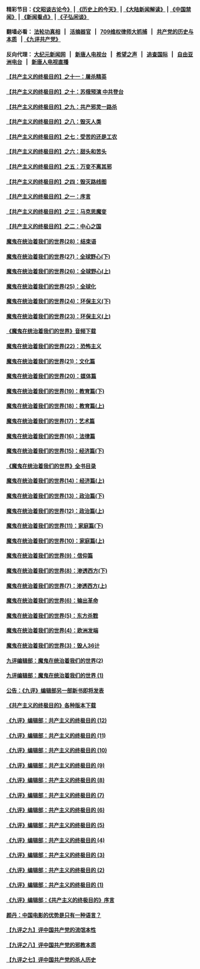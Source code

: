 #### 精彩节目：[《文昭谈古论今》](http://134.209.198.168/wenzhao) | [《历史上的今天》](http://134.209.198.168/today-in-history) | [《大陆新闻解读》](http://134.209.198.168/ntdtv-comedy) | [《中国禁闻》](http://134.209.198.168/ntdtv-news) | [《新闻看点》](http://134.209.198.168/news-insight) | [《子弘闲谈》](http://134.209.198.168/zihongxiantan/) 

  #### 翻墙必看： [法轮功真相](http://134.209.198.168:10000/videos/truth.html) &nbsp;&nbsp;|&nbsp;&nbsp; [活摘器官](http://134.209.198.168:10000/videos/res/Organs/) &nbsp;&nbsp;|&nbsp;&nbsp; [709维权律师大抓捕](http://134.209.198.168:10000/videos/709/) &nbsp;&nbsp;|&nbsp;&nbsp; [共产党的历史与本质](http://134.209.198.168:10000/videos/jiuping/) &nbsp;&nbsp;| [《九评共产党》](http://134.209.198.168:10000/videos/jiuping/) 

#### 反向代理： [大纪元新闻网](http://134.209.198.168:10080/) &nbsp;&nbsp;|&nbsp;&nbsp; [新唐人电视台](http://134.209.198.168:8000/) &nbsp;&nbsp;|&nbsp;&nbsp; [希望之声](http://134.209.198.168:8200/) &nbsp;&nbsp;|&nbsp;&nbsp; [追查国际](http://134.209.198.168:10010/) &nbsp;&nbsp;|&nbsp;&nbsp; [自由亚洲电台](http://134.209.198.168:9800/) &nbsp;&nbsp;|&nbsp;&nbsp; [新唐人电视直播](http://134.209.198.168/) 

#### [【共产主义的终极目的】之十一：屠杀精英](../pages/nsc422/n11118442.md?t=03221236) 

#### [【共产主义的终极目的】之十：苏俄预演 中共登台](../pages/nsc422/n11118424.md?t=03221236) 

#### [【共产主义的终极目的】之九：共产邪灵一路杀](../pages/nsc422/n11114139.md?t=03221236) 

#### [【共产主义的终极目的】之八：毁灭人类](../pages/nsc422/n11108503.md?t=03221236) 

#### [【共产主义的终极目的】之七：受苦的还是工农](../pages/nsc422/n11101809.md?t=03221236) 

#### [【共产主义的终极目的】之六：甜头和苦头](../pages/nsc422/n11096971.md?t=03221236) 

#### [【共产主义的终极目的】之五：万变不离其邪](../pages/nsc422/n11091285.md?t=03221236) 

#### [【共产主义的终极目的】之四：毁灭路线图](../pages/nsc422/n11086284.md?t=03221236) 

#### [【共产主义的终极目的】之一：序言](../pages/nsc422/n11086077.md?t=03221236) 

#### [【共产主义的终极目的】之三：马克思魔变](../pages/nsc422/n11061941.md?t=03221236) 

#### [【共产主义的终极目的】之二：中心之国](../pages/nsc422/n11047728.md?t=03221236) 

#### [魔鬼在统治着我们的世界(28)：结束语](../pages/nsc422/n10936246.md?t=03221236) 

#### [魔鬼在统治着我们的世界(27)：全球野心(下)](../pages/nsc422/n10928319.md?t=03221236) 

#### [魔鬼在统治着我们的世界(26)：全球野心(上)](../pages/nsc422/n10900318.md?t=03221236) 

#### [魔鬼在统治着我们的世界(25)：全球化](../pages/nsc422/n10788205.md?t=03221236) 

#### [魔鬼在统治着我们的世界(24)：环保主义(下)](../pages/nsc422/n10695307.md?t=03221236) 

#### [魔鬼在统治着我们的世界(23)：环保主义(上)](../pages/nsc422/n10688613.md?t=03221236) 

#### [《魔鬼在统治着我们的世界》音频下载](../pages/nsc422/n10635553.md?t=03221236) 

#### [魔鬼在统治着我们的世界(22)：恐怖主义](../pages/nsc422/n10614727.md?t=03221236) 

#### [魔鬼在统治着我们的世界(21)：文化篇](../pages/nsc422/n10597706.md?t=03221236) 

#### [魔鬼在统治着我们的世界(20)：媒体篇](../pages/nsc422/n10586579.md?t=03221236) 

#### [魔鬼在统治着我们的世界(19)：教育篇(下)](../pages/nsc422/n10564808.md?t=03221236) 

#### [魔鬼在统治着我们的世界(18)：教育篇(上)](../pages/nsc422/n10526970.md?t=03221236) 

#### [魔鬼在统治着我们的世界(17)：艺术篇](../pages/nsc422/n10499093.md?t=03221236) 

#### [魔鬼在统治着我们的世界(16)：法律篇](../pages/nsc422/n10485969.md?t=03221236) 

#### [魔鬼在统治着我们的世界(15)：经济篇(下)](../pages/nsc422/n10469975.md?t=03221236) 

#### [《魔鬼在统治着我们的世界》全书目录](../pages/nsc422/n10464261.md?t=03221236) 

#### [魔鬼在统治着我们的世界(14)：经济篇(上)](../pages/nsc422/n10457370.md?t=03221236) 

#### [魔鬼在统治着我们的世界(13)：政治篇(下)](../pages/nsc422/n10448270.md?t=03221236) 

#### [魔鬼在统治着我们的世界(12)：政治篇(上)](../pages/nsc422/n10444576.md?t=03221236) 

#### [魔鬼在统治着我们的世界(11)：家庭篇(下)](../pages/nsc422/n10440961.md?t=03221236) 

#### [魔鬼在统治着我们的世界(10)：家庭篇(上)](../pages/nsc422/n10435448.md?t=03221236) 

#### [魔鬼在统治着我们的世界(9)：信仰篇](../pages/nsc422/n10432159.md?t=03221236) 

#### [魔鬼在统治着我们的世界(8)：渗透西方(下)](../pages/nsc422/n10429603.md?t=03221236) 

#### [魔鬼在统治着我们的世界(7)：渗透西方(上)](../pages/nsc422/n10426013.md?t=03221236) 

#### [魔鬼在统治着我们的世界(6)：输出革命](../pages/nsc422/n10421536.md?t=03221236) 

#### [魔鬼在统治着我们的世界(5)：东方杀戮](../pages/nsc422/n10417707.md?t=03221236) 

#### [魔鬼在统治着我们的世界(4)：欧洲发端](../pages/nsc422/n10414890.md?t=03221236) 

#### [魔鬼在统治着我们的世界(3)：毁人36计](../pages/nsc422/n10411583.md?t=03221236) 

#### [九评编辑部：魔鬼在统治着我们的世界(2)](../pages/nsc422/n10410036.md?t=03221236) 

#### [九评编辑部：魔鬼在统治着我们的世界 (1)](../pages/nsc422/n10406825.md?t=03221236) 

#### [公告：《九评》编辑部另一部新书即将发表](../pages/nsc422/n10405104.md?t=03221236) 

#### [《共产主义的终极目的》各种版本下载](../pages/nsc422/n10022138.md?t=03221236) 

#### [《九评》编辑部：共产主义的终极目的 (12)](../pages/nsc422/n9933272.md?t=03221236) 

#### [《九评》编辑部：共产主义的终极目的 (11)](../pages/nsc422/n9924973.md?t=03221236) 

#### [《九评》编辑部：共产主义的终极目的 (10)](../pages/nsc422/n9920883.md?t=03221236) 

#### [《九评》编辑部：共产主义的终极目的 (9)](../pages/nsc422/n9916363.md?t=03221236) 

#### [《九评》编辑部：共产主义的终极目的 (8)](../pages/nsc422/n9912488.md?t=03221236) 

#### [《九评》编辑部：共产主义的终极目的 (7)](../pages/nsc422/n9901176.md?t=03221236) 

#### [《九评》编辑部：共产主义的终极目的 (6)](../pages/nsc422/n9899359.md?t=03221236) 

#### [《九评》编辑部：共产主义的终极目的 (5)](../pages/nsc422/n9893174.md?t=03221236) 

#### [《九评》编辑部：共产主义的终极目的 (4)](../pages/nsc422/n9891246.md?t=03221236) 

#### [《九评》编辑部：共产主义的终极目的 (3)](../pages/nsc422/n9879879.md?t=03221236) 

#### [《九评》编辑部：共产主义的终极目的 (2)](../pages/nsc422/n9876205.md?t=03221236) 

#### [《九评》编辑部：共产主义的终极目的 (1)](../pages/nsc422/n9865857.md?t=03221236) 

#### [《九评》编辑部：《共产主义的终极目的》序言](../pages/nsc422/n9862666.md?t=03221236) 

#### [颜丹：中国电影的优势是只有一种语言？](../pages/nsc422/n9583062.md?t=03221236) 

#### [【九评之九】评中国共产党的流氓本性](../pages/nsc422/n737542.md?t=03221236) 

#### [【九评之八】评中国共产党的邪教本质](../pages/nsc422/n735942.md?t=03221236) 

#### [【九评之七】评中国共产党的杀人历史](../pages/nsc422/n733806.md?t=03221236) 


